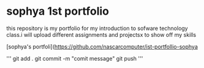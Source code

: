 # sophya 1st portfolio

this repository is my portfolio for my introduction to sofware technology class.i will upload different assignments
and projectsx to show off my skills

[sophya's portfoli](https://github.com/nascarcomputer/ist-portfollio-sophya

'''
git add .
git commit -m "comit message"
git push
'''
